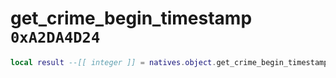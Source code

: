 # get_crime_begin_timestamp `0xA2DA4D24`

```lua
local result --[[ integer ]] = natives.object.get_crime_begin_timestamp(_unk0 --[[ integer ]])
```